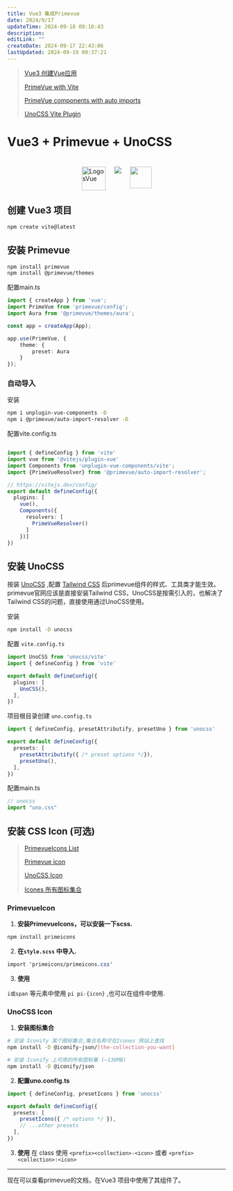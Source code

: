 ```yaml
---
title: Vue3 集成Primevue
date: 2024/9/17
updateTime: 2024-09-18 09:16:43
description: 
editLink: ""
createDate: 2024-09-17 22:43:06
lastUpdated: 2024-09-19 09:37:21
---
```


> [Vue3 创建Vue应用](https://cn.vuejs.org/guide/quick-start.html#creating-a-vue-application)
>
> [PrimeVue with Vite](https://primevue.org/vite/)
>
> [PrimeVue components with auto imports](https://primevue.org/autoimport/)
>
> [UnoCSS Vite Plugin](https://unocss.dev/integrations/vite)

# Vue3 + Primevue + UnoCSS

<div style="display:flex;justify-content:center;margin-top:40px">
<img src="https://cdn.jsdelivr.net/gh/llds66/imageBed/githubImage/20240524/LogosVue.png" alt="LogosVue" style="width:55px" />
<img src="https://cdn.jsdelivr.net/gh/llds66/imageBed/githubImage/20240524/3494069.png" style="padding-left:20px;padding-right:20px">
<img src="https://cdn.jsdelivr.net/gh/llds66/imageBed/githubImage/20240524/logo.svg" style="width:50px">
</div>



## 创建 Vue3 项目

```bash
npm create vite@latest
```

## 安装 Primevue

```bash
npm install primevue
npm install @primevue/themes
```

配置main.ts

```ts
import { createApp } from 'vue';
import PrimeVue from 'primevue/config';
import Aura from '@primevue/themes/aura';

const app = createApp(App);

app.use(PrimeVue, {
    theme: {
        preset: Aura
    }
});
```

### 自动导入

安装

```bash
npm i unplugin-vue-components -D
npm i @primevue/auto-import-resolver -D
```

配置vite.config.ts

```ts

import { defineConfig } from 'vite'
import vue from '@vitejs/plugin-vue'
import Components from 'unplugin-vue-components/vite';
import {PrimeVueResolver} from '@primevue/auto-import-resolver';

// https://vitejs.dev/config/
export default defineConfig({
  plugins: [
    vue(),
    Components({
      resolvers: [
        PrimeVueResolver()
      ]
    })]
})
```

## 安装 UnoCSS

按装 [UnoCSS](https://unocss.dev/) ,配置 [Tailwind CSS](https://tailwindcss.com/) 后primevue组件的样式、工具类才能生效。 primevue官网应该是直接安装Tailwind CSS，UnoCSS是按需引入的，也解决了Tailwind CSS的问题，直接使用通过UnoCSS使用。

安装

```bash
npm install -D unocss
```

配置 `vite.config.ts`

```ts
import UnoCSS from 'unocss/vite'
import { defineConfig } from 'vite'

export default defineConfig({
  plugins: [
    UnoCSS(),
  ],
})
```

项目根目录创建 `uno.config.ts`

```ts
import { defineConfig, presetAttributify, presetUno } from 'unocss'

export default defineConfig({
  presets: [
    presetAttributify({ /* preset options */}),
    presetUno(),
  ],
})
```

配置main.ts

```ts
// unocss
import "uno.css"
```

## 安装 CSS Icon (可选)

> [PrimevueIcons List](https://primevue.org/icons/#list)
>
> [Primevue icon](https://primevue.org/icons/)
>
> [UnoCSS Icon](https://unocss.dev/presets/icons)
>
> [Icones 所有图标集合](https://icones.js.org/)

### PrimevueIcon



1. **安装PrimevueIcons，可以安装一下scss.**

```bash
npm install primeicons
```

2. **在`style.scss` 中导入.**

```scss
import 'primeicons/primeicons.css'
```

3. **使用** 

`i或span` 等元素中使用 `pi pi-{icon}` ,也可以在组件中使用.

### UnoCSS Icon

1. **安装图标集合**

```bash
# 安装 Iconify 某个图标集合,集合名称可在Icones 网站上查找
npm install -D @iconify-json/[the-collection-you-want]

# 安装 Iconify 上可用的所有图标集 (~130MB)
npm install -D @iconify/json 

```

2. **配置uno.config.ts**

```ts
import { defineConfig, presetIcons } from 'unocss'

export default defineConfig({
  presets: [
    presetIcons({ /* options */ }),
    // ...other presets
  ],
})
```

3. **使用**
在 class 使用   `<prefix><collection>-<icon>` 或者 	 `<prefix><collection>:<icon>`


------

现在可以查看primevue的文档，在Vue3 项目中使用了其组件了。









